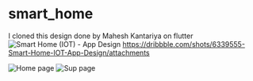 # smart_home
I cloned this design done by Mahesh Kantariya on flutter
![Smart Home (IOT) - App Design](https://i.ibb.co/4mybB8P/Fire-Shot-Capture-107-Dribbble-thumd-png-by-Mahesh-Kantariya-dribbble-com.png[/img)
https://dribbble.com/shots/6339555-Smart-Home-IOT-App-Design/attachments

![Home page](https://i.ibb.co/0nNwcjg/Screen-Shot-1441-05-24-at-11-14-37-PM.png)
![Sup page](https://i.ibb.co/fkg5rtH/Screen-Shot-1441-05-24-at-11-14-48-PM.png)
